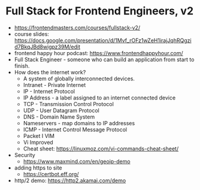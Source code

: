 # Full Stack for Frontend Engineers, v2

* <https://frontendmasters.com/courses/fullstack-v2/>
* course slides: <https://docs.google.com/presentation/d/1Mvf_rOFz1wZeH1irajJqhRQgzid7BkqJBd8wigpz39M/edit>
* frontend happy hour podcast: <https://www.frontendhappyhour.com/>
* Full Stack Engineer - someone who can build an application from start to finish.
* How does the internet work?
    * A system of globally interconnected devices.
    * Intranet - Private Internet
    * IP - Internet Protocol
    * IP Address - a label assigned to an internet connected device
    * TCP - Transmission Control Protocol
    * UDP - User Datagram Protocol
    * DNS - Domain Name System
    * Nameservers - map domains to IP addresses
    * ICMP - Internet Control Message Protocol
    * Packet
I VIM
    * Vi Improved
    * Cheat sheet: <https://linuxmoz.com/vi-commands-cheat-sheet/>
* Security
    * <https://www.maxmind.com/en/geoip-demo>
* adding https to site
    * <https://certbot.eff.org/>
* http/2 demo: <https://http2.akamai.com/demo>